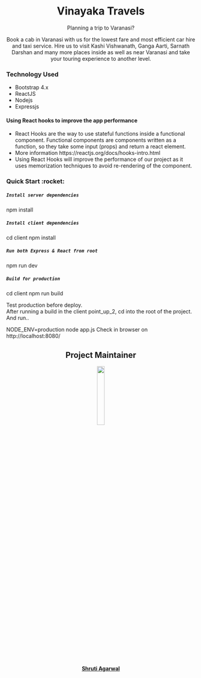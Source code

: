 <h1 align= "center"><b>Vinayaka Travels</b></h1>

<p align="center">Planning a trip to Varanasi?</p>

<p align="center">Book a cab in Varanasi with us for the lowest fare and most efficient car hire and taxi service. Hire us to visit Kashi Vishwanath, Ganga Aarti, Sarnath Darshan and many more places inside as well as near Varanasi and take your touring experience to another level.</p>

<h3><b>Technology Used</b></h3>
<ul>
<li>Bootstrap 4.x</li>
<li>ReactJS</li>
<li>Nodejs</li>
<li>Expressjs</li>
</ul>
<h4>Using React hooks to improve the app performance</h4>
<ul>
<li>React Hooks are the way to use stateful functions inside a functional component. Functional components are components written as a function, so they take some input (props) and return a react element.</li>
<li>More information https://reactjs.org/docs/hooks-intro.html</li>
<li>Using React Hooks will improve the performance of our project as it uses memorization techniques to avoid re-rendering of the component.</li>
</ul>

<h3><b>Quick Start :rocket: </b></h3>

##### `Install server dependencies`

npm install

##### `Install client dependencies`

cd client
npm install

##### `Run both Express & React from root`

npm run dev

##### `Build for production`

cd client
npm run build

Test production before deploy. <br>
After running a build in the client point_up_2, cd into the root of the project.
And run..

NODE_ENV=production node app.js
Check in browser on http://localhost:8080/


<h2 align= "center"><b>Project Maintainer</b></h2>
<p align="center">
<img width=20% src="https://avatars1.githubusercontent.com/u/14235781?s=400&u=04e682f0022b55e24740ebd9ed4a22dd9f1b95cd&v=4">
</p>
<p align="center"><a href="https://github.com/Shruti3004"><b>Shruti Agarwal</b></h4></a></p>
